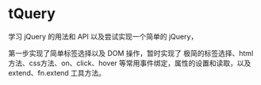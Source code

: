 # tQuery

学习 jQuery 的用法和 API 以及尝试实现一个简单的 jQuery，

第一步实现了简单标签选择以及 DOM 操作，暂时实现了 极简的标签选择、html方法、css方法、on、click、hover 等常用事件绑定，属性的设置和读取，以及 extend、fn.extend 工具方法。
